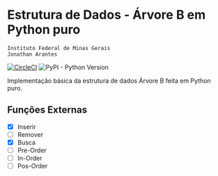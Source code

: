 # Estrutura de Dados - Árvore B em Python puro

    Instituto Federal de Minas Gerais
    Jonathan Arantes
    
[![CircleCI](https://circleci.com/gh/Mytsu/Arvore-B.svg?style=svg)](https://circleci.com/gh/Mytsu/Arvore-B) ![PyPI - Python Version](https://img.shields.io/pypi/pyversions/Django.svg?style=flat-square)

Implementação básica da estrutura de dados Árvore B feita em Python puro.

## Funções Externas

- [x] Inserir
- [ ] Remover
- [x] Busca
- [ ] Pre-Order
- [ ] In-Order
- [ ] Pos-Order
